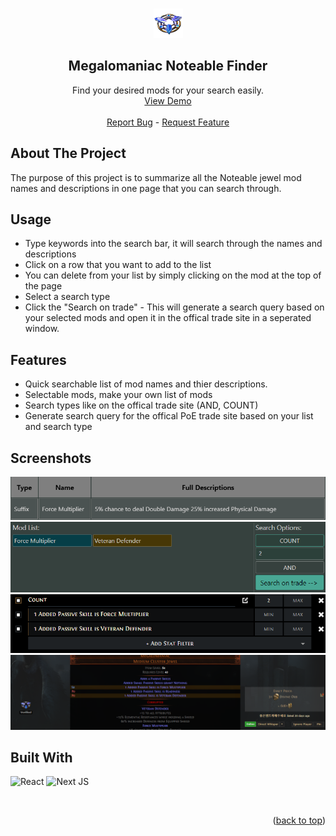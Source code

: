 <a name="readme-top"></a>

<!-- PROJECT LOGO -->
<br />
<div align="center">
  <img src="./public/UniqueJewelBase2.png">
  <h2 align="center">Megalomaniac Noteable Finder</h2>

  <!-- CALL TO ACTION -->
  <p align="center">
    Find your desired mods for your search easily. 
    <br />
    <a href="https://poe-megalomaniac-for-trade-6zlk45e80-ipatrikxz.vercel.app">View Demo</strong></a>
    <br />
    <br />
    <a href="https://github.com/ipatrikxz/PoE-Megalomaniac-for-trade/issues">Report Bug</a>
    -
    <a href="https://github.com/ipatrikxz/PoE-Megalomaniac-for-trade/issues">Request Feature</a>
  </p>
</div>

<!-- ABOUT THE PROJECT -->
## About The Project

The purpose of this project is to summarize all the Noteable jewel mod names and descriptions in one page that you can search through.

## Usage
  - Type keywords into the search bar, it will search through the names and descriptions
  - Click on a row that you want to add to the list
  - You can delete from your list by simply clicking on the mod at the top of the page
  - Select a search type 
  - Click the "Search on trade" - This will generate a search query based on your selected mods and open it in the offical trade site in a seperated window. 

## Features

  - Quick searchable list of mod names and thier descriptions.
  - Selectable mods, make your own list of mods
  - Search types like on the offical trade site (AND, COUNT)
  - Generate search query for the offical PoE trade site based on your list and search type

## Screenshots
  <div>
    <img src="./public/screenExample0.png">
    <img src="./public/screenExample1.png">
    <img src="./public/screenExample3.png">
    <img src="./public/screenExample2.png">
  </div>

## Built With

![React](https://img.shields.io/badge/react-%2320232a.svg?style=for-the-badge&logo=react&logoColor=%2361DAFB)
![Next JS](https://img.shields.io/badge/Next-black?style=for-the-badge&logo=next.js&logoColor=white)


<br />
<p align="right">(<a href="#readme-top">back to top</a>)</p>